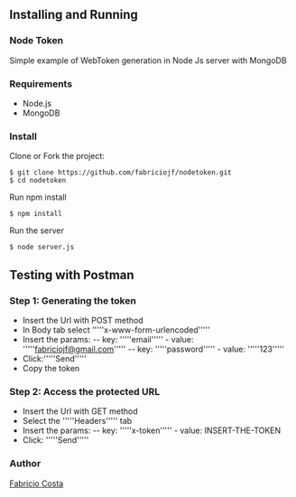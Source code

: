 ## Installing and Running

### Node Token
Simple example of WebToken generation in Node Js server with MongoDB

### Requirements
 - Node.js
 - MongoDB

### Install
Clone or Fork the project: 
```console
$ git clone https://github.com/fabriciojf/nodetoken.git
$ cd nodetoken
```

Run npm install
```console
$ npm install
```

Run the server
```console
$ node server.js
```

## Testing with  Postman

### Step 1: Generating the token

 - Insert the Url with POST method
 - In Body tab select '''''x-www-form-urlencoded'''''
 - Insert the params:
 -- key: '''''email'''''  - value: '''''fabriciojf@gmail.com'''''
 -- key: '''''password'''''  - value: '''''123'''''
 - Click:'''''Send'''''
 - Copy the token

### Step 2: Access the protected URL

 - Insert the Url with GET method
 - Select the '''''Headers''''' tab
 - Insert the params:
 -- key: '''''x-token''''' - value: INSERT-THE-TOKEN
 - Click: '''''Send'''''

### Author
[Fabricio Costa](http://fabriciojf.com) 
